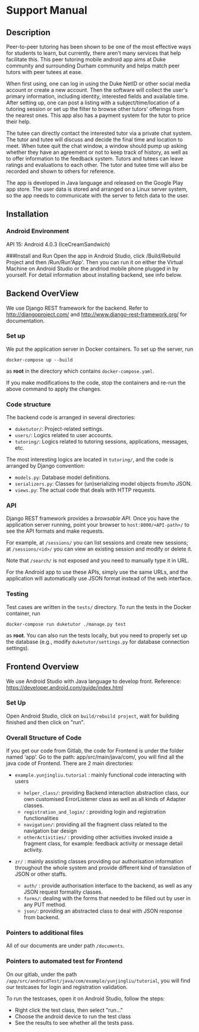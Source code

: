 # Support Manual

## Description

Peer-to-peer tutoring has been shown to be one of the most effective ways for students to learn, but currently, there aren’t many services that help facilitate this.  This peer tutoring mobile android app aims at Duke community and surrounding Durham community and helps match peer tutors with peer tutees at ease. 

When first using, one can log in using the Duke NetID or other social media account or create a new account. Then the software will collect the user's primary information, including identity, interested fields and available time.  After setting up, one can post a listing with a subject/time/location of a tutoring session or set up the filter to browse other tutors' offerings from the nearest ones. This app also has a payment system for the tutor to price their help. 

The tutee can directly contact the interested tutor via a private chat system. The tutor and tutee will discuss and decide the final time and location to meet.  When tutee quit the chat window, a window should pump up asking whether they have an agreement or not to keep track of history, as well as to offer information to the feedback system. Tutors and tutees can leave ratings and evaluations to each other. The tutor and tutee time will also be recorded and shown to others for reference.

The app is developed in Java language and released on the Google Play app store.  The user data is stored and arranged on a Linux server system, so the app needs to communicate with the server to fetch data to the user.

## Installation

### Android Environment

API 15: Android 4.0.3 (IceCreamSandwich)

###Install and Run
Open the app in Android Studio, click /Build/Rebuild Project and then /Run/Run'App'. Then you can run it on either the Virtual Machine on Android Studio or the andriod mobile phone plugged in by yourself.
For detail information about installing backend, see info below.

## Backend OverView

We use Django REST framework for the backend.
Refer to http://djangoproject.com/ and http://www.django-rest-framework.org/
for documentation.

### Set up

We put the application server in Docker containers.
To set up the server, run

    docker-compose up --build

as __root__ in the directory which contains `docker-compose.yaml`.

If you make modifications to the code, stop the containers and re-run
the above command to apply the changes.

### Code structure

The backend code is arranged in several directories:

* `duketutor/`: Project-related settings.
* `users/`: Logics related to user accounts.
* `tutoring/`: Logics related to tutoring sessions, applications,
messages, etc.

The most interesting logics are located in `tutoring/`, and the code
is arranged by Django convention:

* `models.py`: Database model definitions.
* `serializers.py`: Classes for (un)serializing model objects from/to JSON.
* `views.py`: The actual code that deals with HTTP requests.

### API

Django REST framework provides a *browsable API*.
Once you have the application server running, point your browser to
`host:8000/<API-path>/` to see the API formats and make requests.

For example, at `/sessions/` you can list sessions and
create new sessions; at `/sessions/<id>/` you can view
an existing session and modify or delete it.

Note that `/search/` is not exposed and you need to manually type it in URL.

For the Android app to use these APIs, simply use the same URLs, and
the application will automatically use JSON format
instead of the web interface.

### Testing

Test cases are written in the `tests/` directory.
To run the tests in the Docker container, run

    docker-compose run duketutor ./manage.py test

as **root**.  You can also run the tests locally, but you need to properly
set up the database (e.g., modify `duketutor/settings.py` for database
connection settings).





## Frontend Overview

We use Android Studio with Java language to develop front.
Reference: https://developer.android.com/guide/index.html

### Set Up

Open Android Studio, click on `build/rebuild project`, wait for building finished and then click on "run".

### Overall Structure of Code

If you get our code from Gitlab, the code for Frontend is under the folder named ‘app’. Go to the path: app/src/main/java/com/, you will find all the java code of Frontend.
There are 2 main directories:

* `example.yunjingliu.tutorial` : mainly functional code interacting with users
  * `helper_class/`: providing Backend interaction abstraction class, our own customised ErrorListener class as well as all kinds of Adapter classes.
  * `registration_and_login/` : providing login and registration functionalities
  * `navigation/`: providing all the fragment class related to the navigation bar design
  * `otherActivities/` : providing other activities invoked inside a fragment class, for example: feedback activity or message detail activity.

* `zr/` : mainly assisting classes providing our authorisation information throughout the whole system and provide different kind of translation of JSON or other staffs.
  * `auth/` : provide authorisation interface to the backend, as well as any JSON request formality classes.
  * `forms/`: dealing with the forms that needed to be filled out by user in any PUT method.
  * `json/`: providing an abstracted class to deal with JSON response from backend.

### Pointers to additional files

All of our documents are under path `/documents`.

### Pointers to automated test for Frontend

On our gitlab, under the path `/app/src/androidTest/java/com/example/yunjingliu/tutorial`, you will find our testcases for login and registration validation. 

To run the testcases, open it on Android Studio, follow the steps:

* Right click the test class, then select "run…"
* Choose the android device to run the test class
* See the results to see whether all the tests pass.
